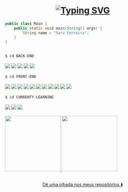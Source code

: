 

<h1 align="center">
<a href="https://git.io/typing-svg"><img src="https://readme-typing-svg.demolab.com?font=Fira+Code&pause=1000&color=F73BEC&center=true&vCenter=true&random=false&width=435&lines=Hello+%F0%9F%8C%8E%2C+I+am+Sara+%F0%9F%91%8B;Software+Developer+%26+UI+Designer" alt="Typing SVG" /></a>
</h1>

```java
public class Main {
    public static void main(String[] args) {        
        String name = "Sara Ferreira";
    }
}
```
<br/>

<div>
    <code>$ cd BACK-END</code>
    <br/>  <br/>
    <div>
        <img loading="lazy" src="https://img.shields.io/badge/java-%23ED8B00.svg?style=for-the-badge&logo=openjdk&logoColor=white"/>
        <img loading="lazy" src="https://img.shields.io/badge/Spring%20Boot-6DB33F.svg?style=for-the-badge&logo=Spring-Boot&logoColor=white"/>
        <img loading="lazy" src="https://img.shields.io/badge/Spring%20Security-6DB33F.svg?style=for-the-badge&logo=Spring-Security&logoColor=white"/>
        <img loading="lazy" src="https://img.shields.io/badge/Hibernate-59666C?style=for-the-badge&logo=Hibernate&logoColor=white"/>
        <img loading="lazy" src="https://img.shields.io/badge/mysql-4479A1.svg?style=for-the-badge&logo=mysql&logoColor=white"/>
    </div>
    <br/> 
    <code>$ cd FRONT-END</code>
    <br/> <br/>
    <div>
        <img loading="lazy" src="https://img.shields.io/badge/html5-%23E34F26.svg?style=for-the-badge&logo=html5&logoColor=white"/>
        <img loading="lazy" src="https://img.shields.io/badge/css3-%231572B6.svg?style=for-the-badge&logo=css3&logoColor=white"/>
        <img loading="lazy" src="https://img.shields.io/badge/javascript-%23323330.svg?style=for-the-badge&logo=javascript&logoColor=%23F7DF1E"/>
        <img loading="lazy" src="https://img.shields.io/badge/react-%2320232a.svg?style=for-the-badge&logo=react&logoColor=%2361DAFB"/>
        <img loading="lazy" src="https://img.shields.io/badge/-React%20Query-FF4154?style=for-the-badge&logo=react%20query&logoColor=white"/>
        <img loading="lazy" src="https://img.shields.io/badge/React_Router-CA4245?style=for-the-badge&logo=react-router&logoColor=whitewhite"/>
        <img loading="lazy" src="https://img.shields.io/badge/Context--Api-000000?style=for-the-badge&logo=react"/>
        <img loading="lazy" src="https://img.shields.io/badge/vite-%23646CFF.svg?style=for-the-badge&logo=vite&logoColor=white"/>
        <img loading="lazy" src="https://img.shields.io/badge/tailwindcss-%2338B2AC.svg?style=for-the-badge&logo=tailwind-css&logoColor=white"/>
        <img loading="lazy" src="https://img.shields.io/badge/bootstrap-%238511FA.svg?style=for-the-badge&logo=bootstrap&logoColor=white"/>
        <img loading="lazy" src="https://img.shields.io/badge/Thymeleaf-%23005C0F.svg?style=for-the-badge&logo=Thymeleaf&logoColor=white"/>
    </div>
    <br/> 
    <code>$ cd CURRENTY-LEARNING</code>
    <br/> <br/>
    <div>
        <img loading="lazy" src="https://img.shields.io/badge/typescript-%23007ACC.svg?style=for-the-badge&logo=typescript&logoColor=white"/>
        <img loading="lazy" src="https://img.shields.io/badge/angular-%23DD0031.svg?style=for-the-badge&logo=angular&logoColor=white"/>
        <img loading="lazy" src="https://img.shields.io/badge/docker-%230db7ed.svg?style=for-the-badge&logo=docker&logoColor=white"/>
    </div>
</div>
<div>

<br/>
<a href="https://github.com/saraferreira10">
<img loading="lazy" height="180em" src="https://github-readme-stats.vercel.app/api/top-langs/?username=saraferreira10&layout=compact&langs_count=7&theme=dracula"/>
<img loading="lazy" height="180em" src="https://github-readme-stats.vercel.app/api?username=saraferreira10&show_icons=true&theme=dracula&include_all_commits=true&count_private=true"/>
</div>

<br/>
<p align="center">Dê uma olhada nos meus repositórios ⬇️</p>

